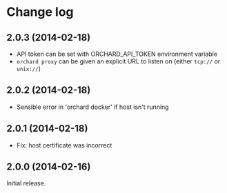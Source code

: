 Change log
==========

2.0.3 (2014-02-18)
------------------

- API token can be set with ORCHARD_API_TOKEN environment variable
- `orchard proxy` can be given an explicit URL to listen on (either `tcp://` or `unix://`)

2.0.2 (2014-02-18)
------------------

- Sensible error in 'orchard docker' if host isn't running

2.0.1 (2014-02-18)
------------------

- Fix: host certificate was incorrect

2.0.0 (2014-02-16)
------------------

Initial release.

